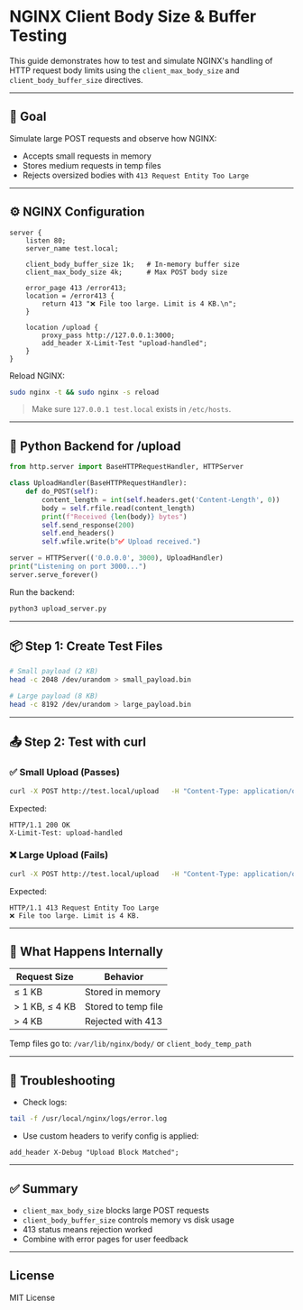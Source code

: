 
# NGINX Client Body Size & Buffer Testing

This guide demonstrates how to test and simulate NGINX's handling of HTTP request body limits using the `client_max_body_size` and `client_body_buffer_size` directives.

---

## 📌 Goal

Simulate large POST requests and observe how NGINX:

- Accepts small requests in memory
- Stores medium requests in temp files
- Rejects oversized bodies with `413 Request Entity Too Large`

---

## ⚙️ NGINX Configuration

```nginx
server {
    listen 80;
    server_name test.local;

    client_body_buffer_size 1k;   # In-memory buffer size
    client_max_body_size 4k;      # Max POST body size

    error_page 413 /error413;
    location = /error413 {
        return 413 "❌ File too large. Limit is 4 KB.\n";
    }

    location /upload {
        proxy_pass http://127.0.0.1:3000;
        add_header X-Limit-Test "upload-handled";
    }
}
```

Reload NGINX:

```bash
sudo nginx -t && sudo nginx -s reload
```

> Make sure `127.0.0.1 test.local` exists in `/etc/hosts`.

---

## 🧬 Python Backend for /upload

```python
from http.server import BaseHTTPRequestHandler, HTTPServer

class UploadHandler(BaseHTTPRequestHandler):
    def do_POST(self):
        content_length = int(self.headers.get('Content-Length', 0))
        body = self.rfile.read(content_length)
        print(f"Received {len(body)} bytes")
        self.send_response(200)
        self.end_headers()
        self.wfile.write(b"✅ Upload received.")

server = HTTPServer(('0.0.0.0', 3000), UploadHandler)
print("Listening on port 3000...")
server.serve_forever()
```

Run the backend:

```bash
python3 upload_server.py
```

---

## 📦 Step 1: Create Test Files

```bash
# Small payload (2 KB)
head -c 2048 /dev/urandom > small_payload.bin

# Large payload (8 KB)
head -c 8192 /dev/urandom > large_payload.bin
```

---

## 📤 Step 2: Test with curl

### ✅ Small Upload (Passes)

```bash
curl -X POST http://test.local/upload   -H "Content-Type: application/octet-stream"   --data-binary @small_payload.bin -v
```

Expected:
```
HTTP/1.1 200 OK
X-Limit-Test: upload-handled
```

### ❌ Large Upload (Fails)

```bash
curl -X POST http://test.local/upload   -H "Content-Type: application/octet-stream"   --data-binary @large_payload.bin -v
```

Expected:
```
HTTP/1.1 413 Request Entity Too Large
❌ File too large. Limit is 4 KB.
```

---

## 🧠 What Happens Internally

| Request Size      | Behavior                       |
|-------------------|--------------------------------|
| ≤ 1 KB            | Stored in memory               |
| > 1 KB, ≤ 4 KB    | Stored to temp file            |
| > 4 KB            | Rejected with 413              |

Temp files go to: `/var/lib/nginx/body/` or `client_body_temp_path`

---

## 🧪 Troubleshooting

- Check logs:

```bash
tail -f /usr/local/nginx/logs/error.log
```

- Use custom headers to verify config is applied:

```nginx
add_header X-Debug "Upload Block Matched";
```

---

## ✅ Summary

- `client_max_body_size` blocks large POST requests
- `client_body_buffer_size` controls memory vs disk usage
- 413 status means rejection worked
- Combine with error pages for user feedback

---

## License

MIT License
